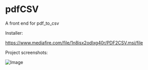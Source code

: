 # pdfCSV
A front end for pdf_to_csv

Installer:

https://www.mediafire.com/file/1n8isx2odlxg40r/PDF2CSV.msi/file

Project screenshots:

![Image](https://imgur.com/imcrAVU)

